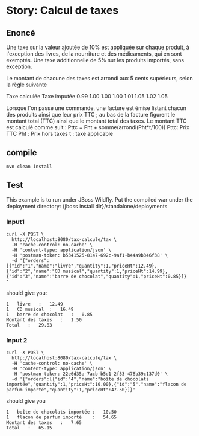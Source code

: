 # Story: Calcul de taxes


## Enoncé

Une taxe sur la valeur ajoutée de 10% est appliquée sur chaque produit, à l'exception des livres, de
la nourriture et des médicaments, qui en sont exemptés. Une taxe additionnelle de 5% sur les
produits importés, sans exception.

Le montant de chacune des taxes est arrondi aux 5 cents supérieurs, selon la règle suivante


Taxe calculée Taxe imputée
0.99 1.00
1.00 1.00
1.01 1.05
1.02 1.05

Lorsque l'on passe une commande, une facture est émise listant chacun des produits ainsi que leur
prix TTC ; au bas de la facture figurent le montant total (TTC) ainsi que le montant total des taxes.
Le montant TTC est calculé comme suit : Pttc = Pht + somme(arrondi(Pht*t/100)) Pttc: Prix TTC Pht :
Prix hors taxes t : taxe applicable



## compile
```
mvn clean install
```

## Test
This example is to run under JBoss Wildfly. Put the compiled war under the deployment directory: {jboss install dir}/standalone/deployments

### Input1
```
curl -X POST \
  http://localhost:8080/tax-calcule/tax \
  -H 'cache-control: no-cache' \
  -H 'content-type: application/json' \
  -H 'postman-token: b5341525-8147-692c-9af1-b44a9b346f38' \
  -d '{"orders":[{"id":"1","name":"livre","quantity":1,"priceHt":12.49},{"id":"2","name":"CD musical","quantity":1,"priceHt":14.99},{"id":"3","name":"barre de chocolat","quantity":1,"priceHt":0.85}]}
'
```

should give you:
```
1	livre	:	12.49
1	CD musical	:	16.49
1	barre de chocolat	:	0.85
Montant des taxes	:	1.50
Total	:	29.83
```
### Input 2
```
curl -X POST \
  http://localhost:8080/tax-calcule/tax \
  -H 'cache-control: no-cache' \
  -H 'content-type: application/json' \
  -H 'postman-token: 22e6d35a-7acb-b5d1-2f53-478b39c137d0' \
  -d '{"orders":[{"id":"4","name":"boîte de chocolats importée","quantity":1,"priceHt":10.00},{"id":"5","name":"flacon de parfum importé","quantity":1,"priceHt":47.50}]}'
  ```
  
  should give you
  
 ```
1	boîte de chocolats importée	:	10.50
1	flacon de parfum importé	:	54.65
Montant des taxes	:	7.65
Total	:	65.15
```

